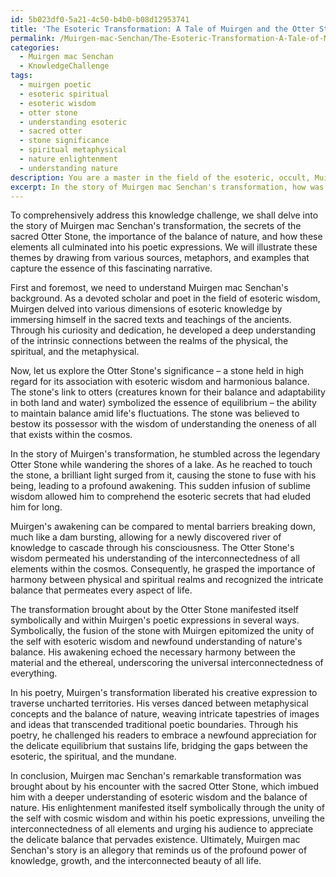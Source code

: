 ```yaml
---
id: 5b023df0-5a21-4c50-b4b0-b08d12953741
title: 'The Esoteric Transformation: A Tale of Muirgen and the Otter Stone'
permalink: /Muirgen-mac-Senchan/The-Esoteric-Transformation-A-Tale-of-Muirgen-and-the-Otter-Stone/
categories:
  - Muirgen mac Senchan
  - KnowledgeChallenge
tags:
  - muirgen poetic
  - esoteric spiritual
  - esoteric wisdom
  - otter stone
  - understanding esoteric
  - sacred otter
  - stone significance
  - spiritual metaphysical
  - nature enlightenment
  - understanding nature
description: You are a master in the field of the esoteric, occult, Muirgen mac Senchan and Education. You are a writer of tests, challenges, textbooks and deep knowledge on Muirgen mac Senchan for initiates and students to gain deep insights and understanding from. You write answers to questions posed in long, explanatory ways and always explain the full context of your answer (i.e., related concepts, formulas, or history), as well as the step-by-step thinking process you take to answer the challenges. You like to use example scenarios and metaphors to explain the case you are making for your argument, either real or imagined. Summarize the key themes, ideas, and conclusions at the end.
excerpt: In the story of Muirgen mac Senchan's transformation, how was he able to fully comprehend and synthesize the intricacies of the esoteric wisdom associated with the sacred Otter Stone and the balance of nature, and how did this transformation manifest both symbolically and within his poetic expressions?
---
```

To comprehensively address this knowledge challenge, we shall delve into the story of Muirgen mac Senchan's transformation, the secrets of the sacred Otter Stone, the importance of the balance of nature, and how these elements all culminated into his poetic expressions. We will illustrate these themes by drawing from various sources, metaphors, and examples that capture the essence of this fascinating narrative.

First and foremost, we need to understand Muirgen mac Senchan's background. As a devoted scholar and poet in the field of esoteric wisdom, Muirgen delved into various dimensions of esoteric knowledge by immersing himself in the sacred texts and teachings of the ancients. Through his curiosity and dedication, he developed a deep understanding of the intrinsic connections between the realms of the physical, the spiritual, and the metaphysical.

Now, let us explore the Otter Stone's significance – a stone held in high regard for its association with esoteric wisdom and harmonious balance. The stone's link to otters (creatures known for their balance and adaptability in both land and water) symbolized the essence of equilibrium – the ability to maintain balance amid life's fluctuations. The stone was believed to bestow its possessor with the wisdom of understanding the oneness of all that exists within the cosmos.

In the story of Muirgen's transformation, he stumbled across the legendary Otter Stone while wandering the shores of a lake. As he reached to touch the stone, a brilliant light surged from it, causing the stone to fuse with his being, leading to a profound awakening. This sudden infusion of sublime wisdom allowed him to comprehend the esoteric secrets that had eluded him for long.

Muirgen's awakening can be compared to mental barriers breaking down, much like a dam bursting, allowing for a newly discovered river of knowledge to cascade through his consciousness. The Otter Stone's wisdom permeated his understanding of the interconnectedness of all elements within the cosmos. Consequently, he grasped the importance of harmony between physical and spiritual realms and recognized the intricate balance that permeates every aspect of life.

The transformation brought about by the Otter Stone manifested itself symbolically and within Muirgen's poetic expressions in several ways. Symbolically, the fusion of the stone with Muirgen epitomized the unity of the self with esoteric wisdom and newfound understanding of nature's balance. His awakening echoed the necessary harmony between the material and the ethereal, underscoring the universal interconnectedness of everything.

In his poetry, Muirgen's transformation liberated his creative expression to traverse uncharted territories. His verses danced between metaphysical concepts and the balance of nature, weaving intricate tapestries of images and ideas that transcended traditional poetic boundaries. Through his poetry, he challenged his readers to embrace a newfound appreciation for the delicate equilibrium that sustains life, bridging the gaps between the esoteric, the spiritual, and the mundane.

In conclusion, Muirgen mac Senchan's remarkable transformation was brought about by his encounter with the sacred Otter Stone, which imbued him with a deeper understanding of esoteric wisdom and the balance of nature. His enlightenment manifested itself symbolically through the unity of the self with cosmic wisdom and within his poetic expressions, unveiling the interconnectedness of all elements and urging his audience to appreciate the delicate balance that pervades existence. Ultimately, Muirgen mac Senchan's story is an allegory that reminds us of the profound power of knowledge, growth, and the interconnected beauty of all life.

